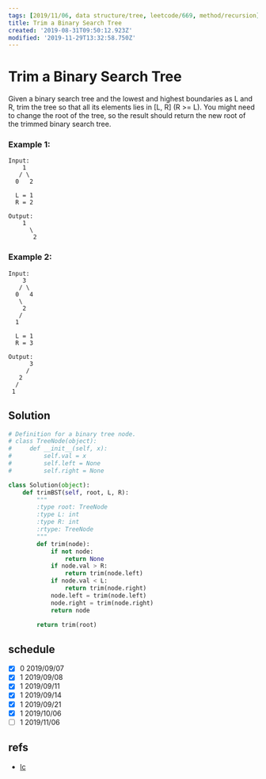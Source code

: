 ```yaml
---
tags: [2019/11/06, data structure/tree, leetcode/669, method/recursion]
title: Trim a Binary Search Tree
created: '2019-08-31T09:50:12.923Z'
modified: '2019-11-29T13:32:58.750Z'
---
```


# Trim a Binary Search Tree

Given a binary search tree and the lowest and highest boundaries as L and R, trim the tree so that all its elements lies in [L, R] (R >= L). You might need to change the root of the tree, so the result should return the new root of the trimmed binary search tree.

### Example 1:

```
Input:
    1
   / \
  0   2

  L = 1
  R = 2

Output:
    1
      \
       2
```

### Example 2:

```
Input:
    3
   / \
  0   4
   \
    2
   /
  1

  L = 1
  R = 3

Output:
      3
     /
   2
  /
 1
```

## Solution

```python
# Definition for a binary tree node.
# class TreeNode(object):
#     def __init__(self, x):
#         self.val = x
#         self.left = None
#         self.right = None

class Solution(object):
    def trimBST(self, root, L, R):
        """
        :type root: TreeNode
        :type L: int
        :type R: int
        :rtype: TreeNode
        """
        def trim(node):
            if not node:
                return None
            if node.val > R:
                return trim(node.left)
            if node.val < L:
                return trim(node.right)
            node.left = trim(node.left)
            node.right = trim(node.right)
            return node

        return trim(root)
```


## schedule

* [x] 0 2019/09/07
* [x] 1 2019/09/08
* [x] 1 2019/09/11
* [x] 1 2019/09/14
* [x] 1 2019/09/21
* [x] 1 2019/10/06
* [ ] 1 2019/11/06

## refs

* [lc](https://leetcode.com/problems/trim-a-binary-search-tree/)
